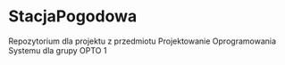 # StacjaPogodowa
Repozytorium dla projektu z przedmiotu Projektowanie Oprogramowania Systemu dla grupy OPTO 1
